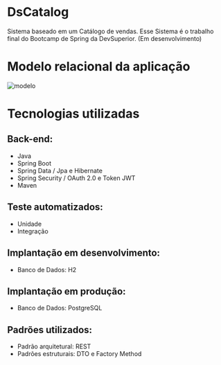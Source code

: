 # DsCatalog
Sistema baseado em um Catálogo de vendas. Esse Sistema é o trabalho final do Bootcamp de Spring da DevSuperior. (Em desenvolvimento)

# Modelo relacional da aplicação
![modelo](https://user-images.githubusercontent.com/37542212/143661579-24ac552f-108b-43aa-ad91-0e2811c3b3b6.png)

# Tecnologias utilizadas
## Back-end:
- Java
- Spring Boot
- Spring Data / Jpa e Hibernate
- Spring Security / OAuth 2.0 e Token JWT
- Maven

## Teste automatizados:
- Unidade
- Integração

## Implantação em desenvolvimento:
- Banco de Dados: H2

## Implantação em produção: 
- Banco de Dados: PostgreSQL

## Padrões utilizados:
- Padrão arquitetural: REST
- Padrões estruturais: DTO e Factory Method
